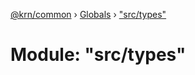 [@krn/common](../README.md) › [Globals](../globals.md) › ["src/types"](_src_types_.md)

# Module: "src/types"


